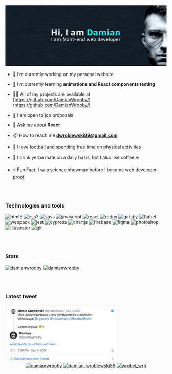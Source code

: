 <img src="https://github.com/DamianWrooby/DamianWrooby/blob/master/github-banner.jpg" alt="banner that says Hi, I am Damian. I am front-end web developer">

- 🔭 I’m currently working on my personal website

- 🌱 I’m currently learning **animations and React components testing**

- 👨‍💻 All of my projects are available at [https://github.com/DamianWrooby/](https://github.com/DamianWrooby/)

- 💼 I am open to job proposals

- 💬 Ask me about **React**

- 📫 How to reach me **dwroblewski89@gmail.com**

- 💪 I love football and spending free time on physical activities

- 🍵 I drink yerba mate on a daily basis, but I also like coffee ☕ 

- ⚡ Fun Fact: I was science showman before I became web developer - [proof](https://www.youtube.com/watch?v=W6wUhrE0l54)


<br><br>
### Technologies and tools

<p align="left"><img src="https://devicons.github.io/devicon/devicon.git/icons/html5/html5-original-wordmark.svg" alt="html5" width="40" height="40"/> <img src="https://devicons.github.io/devicon/devicon.git/icons/css3/css3-original-wordmark.svg" alt="css3" width="40" height="40"/> <img src="https://devicons.github.io/devicon/devicon.git/icons/sass/sass-original.svg" alt="sass" width="40" height="40"/> <img src="https://devicons.github.io/devicon/devicon.git/icons/javascript/javascript-original.svg" alt="javascript" width="40" height="40"/> <img src="https://devicons.github.io/devicon/devicon.git/icons/react/react-original-wordmark.svg" alt="react" width="40" height="40"/> <img src="https://devicons.github.io/devicon/devicon.git/icons/redux/redux-original.svg" alt="redux" width="40" height="40"/> <img src="https://www.vectorlogo.zone/logos/gatsbyjs/gatsbyjs-icon.svg" alt="gatsby" width="40" height="40"/> <img src="https://www.vectorlogo.zone/logos/babeljs/babeljs-icon.svg" alt="babel" width="40" height="40"/><img src="https://devicons.github.io/devicon/devicon.git/icons/webpack/webpack-original.svg" alt="webpack" width="40" height="40"/> <img src="https://i.ibb.co/Yj6p14L/jest.png" alt="jest" width="40" height="40"/> <img src="https://i.ibb.co/CWQq8gw/cypress.webp" alt="cypress" width="60" height="40"/>  <img src="https://www.chartjs.org/media/logo-title.svg" alt="chartjs" width="40" height="40"/> <img src="https://www.vectorlogo.zone/logos/firebase/firebase-icon.svg" alt="firebase" width="40" height="40"/> <img src="https://www.vectorlogo.zone/logos/figma/figma-icon.svg" alt="figma" width="40" height="40"/> <img src="https://devicons.github.io/devicon/devicon.git/icons/photoshop/photoshop-plain.svg" alt="photoshop" width="40" height="40"/> <img src="https://www.vectorlogo.zone/logos/adobe_illustrator/adobe_illustrator-icon.svg" alt="illustrator" width="40" height="40"/> <img src="https://www.vectorlogo.zone/logos/git-scm/git-scm-icon.svg" alt="git" width="40" height="40"/></p>
<br><br>

### Stats
<img src="https://github-readme-stats.vercel.app/api/top-langs/?username=damianwrooby&layout=compact&hide=html" alt="damianwrooby" />
<img src="https://github-readme-stats.vercel.app/api?username=damianwrooby&show_icons=true" alt="damianwrooby" />

<br><br>
### Latest tweet
<a href="https://twitter.com/Raym0111" target="_blank">
  <img src="https://github.com/DamianWrooby/DamianWrooby/raw/master/tweet.png" width="70%" align="center" alt="Click to view on Twitter" title="My latest tweet, as an image"/>
</a>

<div align="center">
<a href="https://twitter.com/damianwrooby" target="blank"><img align="center" src="https://cdn.jsdelivr.net/npm/simple-icons@3.0.1/icons/twitter.svg" alt="damianwrooby" height="30" width="30" /></a>
<a href="https://linkedin.com/in/damian-wroblewski89" target="blank"><img align="center" src="https://cdn.jsdelivr.net/npm/simple-icons@3.0.1/icons/linkedin.svg" alt="damian-wroblewski89" height="30" width="30" /></a>
<a href="https://instagram.com/wrobel_wrb" target="blank"><img align="center" src="https://cdn.jsdelivr.net/npm/simple-icons@3.0.1/icons/instagram.svg" alt="wrobel_wrb" height="30" width="30" /></a>
</div>
</div>

